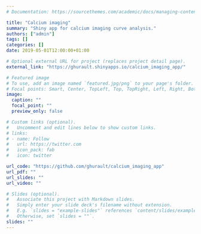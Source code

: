 ```yaml
---
# Documentation: https://sourcethemes.com/academic/docs/managing-content/

title: "Calcium imaging"
summary: "Shiny app for calcium imaging curve analysis."
authors: ["admin"]
tags: []
categories: []
date: 2019-05-01T12:00:00+01:00

# Optional external URL for project (replaces project detail page).
external_link: "https://ghurault.shinyapps.io/calcium_imaging_app/"

# Featured image
# To use, add an image named `featured.jpg/png` to your page's folder.
# Focal points: Smart, Center, TopLeft, Top, TopRight, Left, Right, BottomLeft, Bottom, BottomRight.
image:
  caption: ""
  focal_point: ""
  preview_only: false

# Custom links (optional).
#   Uncomment and edit lines below to show custom links.
# links:
# - name: Follow
#   url: https://twitter.com
#   icon_pack: fab
#   icon: twitter

url_code: "https://github.com/ghurault/calcium_imaging_app"
url_pdf: ""
url_slides: ""
url_video: ""

# Slides (optional).
#   Associate this project with Markdown slides.
#   Simply enter your slide deck's filename without extension.
#   E.g. `slides = "example-slides"` references `content/slides/example-slides.md`.
#   Otherwise, set `slides = ""`.
slides: ""
---
```

